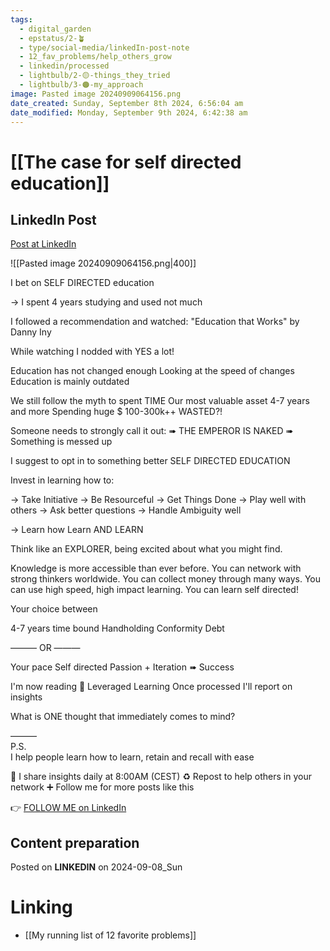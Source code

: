 ```yaml
---
tags:
  - digital_garden
  - epstatus/2-🪴
  - type/social-media/linkedIn-post-note
  - 12_fav_problems/help_others_grow
  - linkedin/processed
  - lightbulb/2-🟡-things_they_tried
  - lightbulb/3-🟠-my_approach
image: Pasted image 20240909064156.png
date_created: Sunday, September 8th 2024, 6:56:04 am
date_modified: Monday, September 9th 2024, 6:42:38 am
---
```

# [[The case for self directed education]]
## LinkedIn Post
[Post at LinkedIn](https://www.linkedin.com/posts/sebastiankamilli_i-bet-on-self-directed-education-i-spent-activity-7238426148823527424-3B31?utm_source=share&utm_medium=member_desktop)

  ![[Pasted image 20240909064156.png|400]]

I bet on SELF DIRECTED education

→ I spent 4 years studying and used not much

I followed a recommendation and watched:
"Education that Works" by Danny Iny

While watching I nodded with YES a lot!

Education has not changed enough
Looking at the speed of changes
Education is mainly outdated

We still follow the myth to spent TIME
Our most valuable asset
4-7 years and more
Spending huge $
100-300k++ 
WASTED?!

Someone needs to strongly call it out:
➠ THE EMPEROR IS NAKED
➠ Something is messed up

I suggest to opt in to something better
SELF DIRECTED EDUCATION

Invest in learning how to:

→ Take Initiative
→ Be Resourceful
→ Get Things Done
→ Play well with others
→ Ask better questions
→ Handle Ambiguity well

→ Learn how Learn AND LEARN

Think like an EXPLORER, 
being excited about what you might find.

Knowledge is more accessible than ever before.
You can network with strong thinkers worldwide.
You can collect money through many ways.
You can use high speed, high impact learning.
You can learn self directed!

Your choice between

4-7 years time bound
Handholding
Conformity
Debt

——— OR ———

Your pace
Self directed
Passion + Iteration ➠ Success

I'm now reading 📖 Leveraged Learning
Once processed I'll report on insights

What is ONE thought that immediately comes to mind?

———  
P.S.  
I help people learn how to learn, retain and recall with ease

🔔 I share insights daily at 8:00AM (CEST)
♻ Repost to help others in your network
➕ Follow me for more posts like this

👉 [FOLLOW ME on LinkedIn](https://www.linkedin.com/comm/mynetwork/discovery-see-all?usecase=PEOPLE_FOLLOWS&followMember=sebastiankamilli)

## Content preparation


Posted on **LINKEDIN** on 2024-09-08_Sun
# Linking
+ [[My running list of 12 favorite problems]]